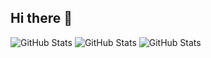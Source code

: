 ## Hi there 👋

![GitHub Stats](https://github-readme-stats.vercel.app/api?username=pjolo&theme=dark&show_icons=true&hide_border=true&count_private=true)
![GitHub Stats](https://github-readme-stats.vercel.app/api/top-langs/?username=pjolo&theme=dark&show_icons=true&hide_border=true&layout=compact)
![GitHub Stats](https://github-readme-streak-stats.herokuapp.com/?user=pjolo&theme=dark&hide_border=true)

<!--
**pjolo/pjolo** is a ✨ _special_ ✨ repository because its `README.md` (this file) appears on your GitHub profile.

Here are some ideas to get you started:

- 🔭 I’m currently working on ...
- 🌱 I’m currently learning ...
- 👯 I’m looking to collaborate on ...
- 🤔 I’m looking for help with ...
- 💬 Ask me about ...
- 📫 How to reach me: ...
- 😄 Pronouns: ...
- ⚡ Fun fact: ...
-->
